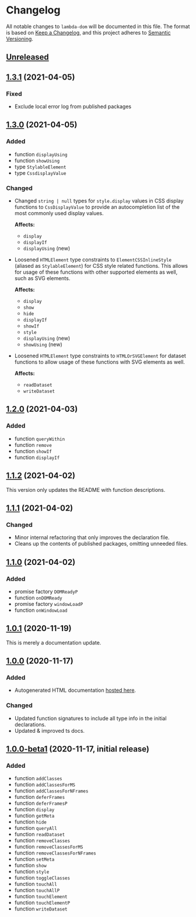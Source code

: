 # Changelog

All notable changes to `lambda-dom` will be documented in this file. The format is based on [Keep a Changelog](https://keepachangelog.com/en/1.0.0/),
and this project adheres to [Semantic Versioning](https://semver.org/spec/v2.0.0.html).

## [Unreleased]

## [1.3.1] (2021-04-05)

### Fixed

- Exclude local error log from published packages

## [1.3.0] (2021-04-05)

### Added

- function `displayUsing`
- function `showUsing`
- type `StylableElement`
- type `CssdisplayValue`
  
### Changed

- Changed `string | null` types for `style.display` values in CSS display functions to `CssDisplayValue` to
  provide an autocompletion list of the most commonly used display values.
  
  **Affects:**
  - `display`
  - `displayIf`
  - `displayUsing` (new)
    
  
- Loosened `HTMLElement` type constraints to `ElementCSSInlineStyle` (aliased as `StylableElement`) for 
  CSS style related functions. This allows for usage of these functions with other supported elements as well, 
  such as SVG elements.
  
  **Affects:**
  - `display`
  - `show`
  - `hide`
  - `displayIf`
  - `showIf`
  - `style`
  - `displayUsing` (new)
  - `showUsing` (new)


- Loosened `HTMLElement` type constraints to `HTMLOrSVGElement` for dataset functions to allow usage of these
  functions with SVG elements as well.
  
  **Affects:**
  - `readDataset`
  - `writeDataset`

## [1.2.0] (2021-04-03)

### Added

- function `queryWithin`
- function `remove`
- function `showIf`
- function `displayIf`

## [1.1.2] (2021-04-02)

This version only updates the README with function descriptions.

## [1.1.1] (2021-04-02)

### Changed

- Minor internal refactoring that only improves the declaration file.
- Cleans up the contents of published packages, omitting unneeded files.

## [1.1.0] (2021-04-02)

### Added

- promise factory `DOMReadyP`
- function `onDOMReady`
- promise factory `windowLoadP`
- function `onWindowLoad`

## [1.0.1] (2020-11-19)

This is merely a documentation update.

## [1.0.0] (2020-11-17)

### Added

- Autogenerated HTML documentation [hosted here][docs].

### Changed

- Updated function signatures to include all type info in the initial declarations.
- Updated & improved ts docs.

## [1.0.0-beta1] (2020-11-17, initial release)

### Added

- function `addClasses`
- function `addClassesForMS`
- function `addClassesForNFrames`
- function `deferFrames`
- function `deferFramesP`
- function `display`
- function `getMeta`
- function `hide`
- function `queryAll`
- function `readDataset`
- function `removeClasses`
- function `removeClassesForMS`
- function `removeClassesForNFrames`
- function `setMeta`
- function `show`
- function `style`
- function `toggleClasses`
- function `touchAll`
- function `touchAllP`
- function `touchElement`
- function `touchElementP`
- function `writeDataset`


[docs]: https://jjwesterkamp.github.io/lambda-dom/

[Unreleased]: https://github.com/JJWesterkamp/lambda-dom/compare/v1.3.1...HEAD
[1.3.1]: https://github.com/JJWesterkamp/lambda-dom/compare/v1.3.0...v1.3.1
[1.3.0]: https://github.com/JJWesterkamp/lambda-dom/compare/v1.2.0...v1.3.0
[1.2.0]: https://github.com/JJWesterkamp/lambda-dom/compare/v1.1.2...v1.2.0
[1.1.2]: https://github.com/JJWesterkamp/lambda-dom/compare/v1.1.1...v1.1.2
[1.1.1]: https://github.com/JJWesterkamp/lambda-dom/compare/v1.1.0...v1.1.1
[1.1.0]: https://github.com/JJWesterkamp/lambda-dom/compare/v1.0.1...v1.1.0
[1.0.1]: https://github.com/JJWesterkamp/lambda-dom/compare/v1.0.0...v1.0.1
[1.0.0]: https://github.com/JJWesterkamp/lambda-dom/compare/v1.0.0-beta1...v1.0.0
[1.0.0-beta1]: https://github.com/JJWesterkamp/lambda-dom/tree/v1.0.0-beta1
